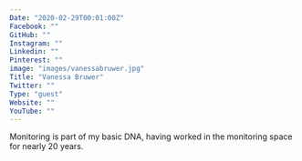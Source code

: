 ```yaml
---
Date: "2020-02-29T00:01:00Z"
Facebook: ""
GitHub: ""
Instagram: ""
Linkedin: ""
Pinterest: ""
image: "images/vanessabruwer.jpg"
Title: "Vanessa Bruwer"
Twitter: ""
Type: "guest"
Website: ""
YouTube: ""
---
```

Monitoring is part of my basic DNA, having worked in the monitoring space for nearly 20 years.